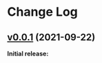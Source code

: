 # Change Log

## [v0.0.1](https://github.io/humanbrainstech/humanbrainstech.github.io/tree/v0.0.1) (2021-09-22)
**Initial release:**

